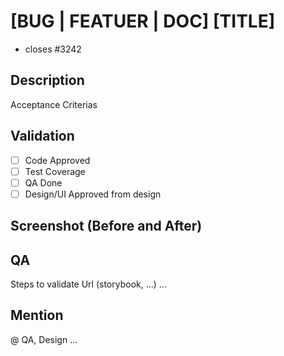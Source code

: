 # [BUG | FEATUER | DOC] [TITLE]

- closes #3242

## Description

Acceptance Criterias

## Validation

- [ ] Code Approved
- [ ] Test Coverage
- [ ] QA Done
- [ ] Design/UI Approved from design

## Screenshot (Before and After)


## QA

Steps to validate
Url (storybook, ...)
...

## Mention

@ QA, Design ...